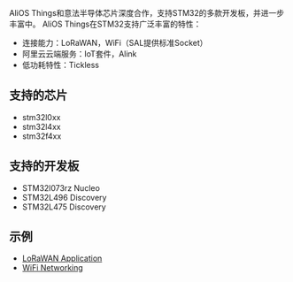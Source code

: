 AliOS Things和意法半导体芯片深度合作，支持STM32的多款开发板，并进一步丰富中。
AliOS Things在STM32支持广泛丰富的特性：
- 连接能力：LoRaWAN，WiFi（SAL提供标准Socket）
- 阿里云云端服务：IoT套件，Alink
- 低功耗特性：Tickless

## 支持的芯片
- stm32l0xx
- stm32l4xx
- stm32f4xx

## 支持的开发板
- STM32l073rz Nucleo
- STM32L496 Discovery
- STM32L475 Discovery

## 示例
* [LoRaWAN Application](https://github.com/alibaba/AliOS-Things/wiki/AliOS-Things-lorawanapp)
* [WiFi Networking](https://github.com/alibaba/AliOS-Things/wiki/stm32-networking)

